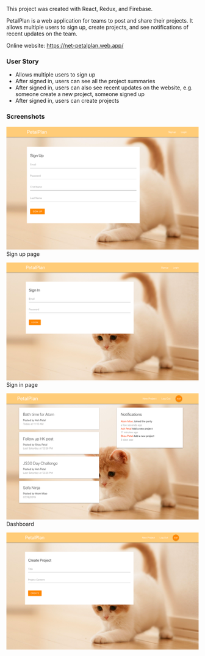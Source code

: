 This project was created with React, Redux, and Firebase.

PetalPlan is a web application for teams to post and share their projects. It allows multiple users to sign up, create projects, and see notifications of recent updates on the team.

Online website: https://net-petalplan.web.app/

### User Story  
- Allows multiple users to sign up
- After signed in, users can see all the project summaries
- After signed in, users can also see recent updates on the website, e.g. someone create a new project, someone signed up
- After signed in, users can create projects


### Screenshots
![sign up](public/img/ss_signup.png)
Sign up page

![sign in](public/img/ss_signin.png)
Sign in page

![dashboard](public/img/ss_dashboard.png)
Dashboard

![create project](public/img/ss_createproject.png)

